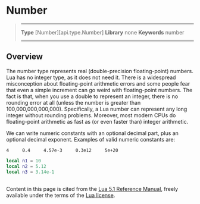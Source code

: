 # Number

> --------------------- ------------------------------------------------------------------------------------------
> __Type__              [Number][api.type.Number]
> __Library__           none
> __Keywords__          number
> --------------------- ------------------------------------------------------------------------------------------

## Overview

The number type represents real (double-precision floating-point) numbers. Lua has no integer type, as it does not need it. There is a widespread misconception about floating-point arithmetic errors and some people fear that even a simple increment can go weird with floating-point numbers. The fact is that, when you use a double to represent an integer, there is no rounding error at all (unless the number is greater than 100,000,000,000,000). Specifically, a Lua number can represent any long integer without rounding problems. Moreover, most modern CPUs do floating-point arithmetic as fast as (or even faster than) integer arithmetic.

We can write numeric constants with an optional decimal part, plus an optional decimal exponent. Examples of valid numeric constants are:

    4     0.4     4.57e-3     0.3e12     5e+20

``````lua
local n1 = 10
local n2 = 5.12
local n3 = 3.14e-1
``````

##

Content in this page is cited from the [Lua 5.1 Reference Manual](https://www.lua.org/manual/5.1/), freely available under the terms of the [Lua&nbsp;license](https://www.lua.org/license.html).
